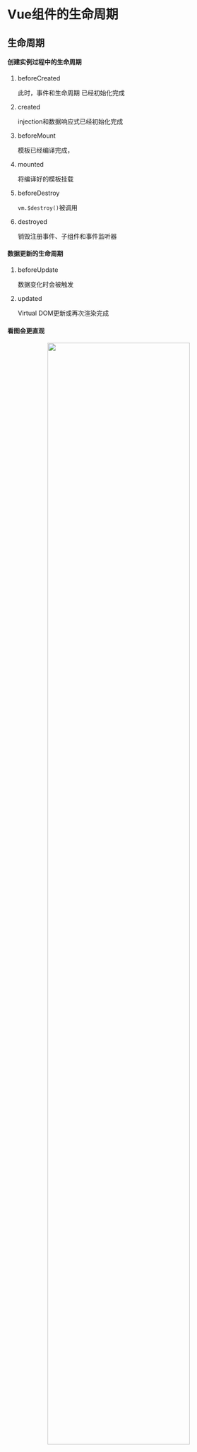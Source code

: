 # Vue组件的生命周期

## 生命周期

#### 创建实例过程中的生命周期

 1. beforeCreated
 
    此时，事件和生命周期 已经初始化完成
 2. created
    
    injection和数据响应式已经初始化完成
 3. beforeMount
 
    模板已经编译完成，
 4. mounted
 
    将编译好的模板挂载
 5. beforeDestroy
 
    `vm.$destroy()`被调用
 6. destroyed
 
    销毁注册事件、子组件和事件监听器
 
#### 数据更新的生命周期

 1. beforeUpdate
 
    数据变化时会被触发
 2. updated 
 
    Virtual DOM更新或再次渲染完成
 
#### 看图会更直观

<p align="center">
    <img width="80%" src="https://cn.vuejs.org/images/lifecycle.png">
</p>


## 参考

> * [Vue官方文档——生命周期](https://cn.vuejs.org/v2/guide/instance.html#%E7%94%9F%E5%91%BD%E5%91%A8%E6%9C%9F%E5%9B%BE%E7%A4%BA)
> * [通俗易懂了解Vue组件的生命周期](https://www.cnblogs.com/wangjiachen666/p/9497749.html)

